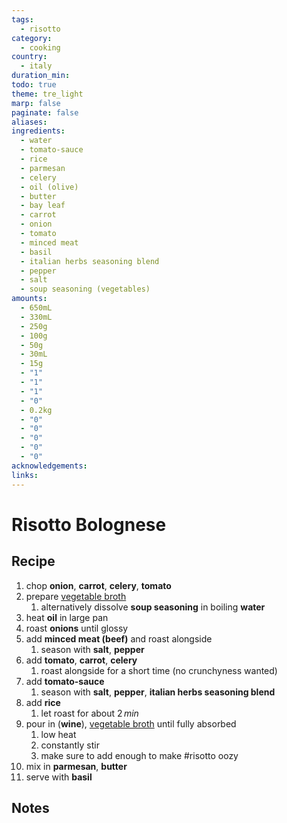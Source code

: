 ```yaml
---
tags:
  - risotto
category:
  - cooking
country:
  - italy
duration_min: 
todo: true
theme: tre_light
marp: false
paginate: false
aliases: 
ingredients:
  - water
  - tomato-sauce
  - rice
  - parmesan
  - celery
  - oil (olive)
  - butter
  - bay leaf
  - carrot
  - onion
  - tomato
  - minced meat
  - basil
  - italian herbs seasoning blend
  - pepper
  - salt
  - soup seasoning (vegetables)
amounts:
  - 650mL
  - 330mL
  - 250g
  - 100g
  - 50g
  - 30mL
  - 15g
  - "1"
  - "1"
  - "1"
  - "0"
  - 0.2kg
  - "0"
  - "0"
  - "0"
  - "0"
  - "0"
acknowledgements: 
links:
---
```


# Risotto Bolognese

## Recipe
1. chop **onion**, **carrot**, **celery**, **tomato**
2. prepare [vegetable broth](Soup_Vegetables.md)
	1. alternatively dissolve **soup seasoning** in boiling **water**
3. heat **oil** in large pan
4. roast **onions** until glossy
5. add **minced meat (beef)** and roast alongside
	1. season with **salt**, **pepper**
6. add **tomato**, **carrot**, **celery**
	1. roast alongside for a short time (no crunchyness wanted)
7. add **tomato-sauce**
	1. season with **salt**, **pepper**, **italian herbs seasoning blend**
8. add **rice**
	1. let roast for about $2\,min$
9. pour in (**wine**), [vegetable broth](Soup_Vegetables.md) until fully absorbed
	1. low heat
	2. constantly stir
	3. make sure to add enough to make #risotto oozy
10. mix in **parmesan**, **butter**
11. serve with **basil**

## Notes

